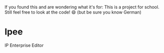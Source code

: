 If you found this and are wondering what it's for: This is a project for school.
Still feel free to look at the code! 😄
(but be sure you know German)

# Ipee
IP Enterprise Editor

